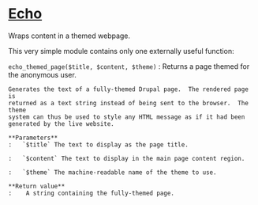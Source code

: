 # [Echo](http://drupal.org/project/echo)

Wraps content in a themed webpage.

This very simple module contains only one externally useful function:

`echo_themed_page($title, $content, $theme)`
:   Returns a page themed for the anonymous user.


    Generates the text of a fully-themed Drupal page.  The rendered page is
    returned as a text string instead of being sent to the browser.  The theme
    system can thus be used to style any HTML message as if it had been
    generated by the live website.

    **Parameters**
    :   `$title` The text to display as the page title.

    :   `$content` The text to display in the main page content region.

    :   `$theme` The machine-readable name of the theme to use.

    **Return value**
    :    A string containing the fully-themed page.
